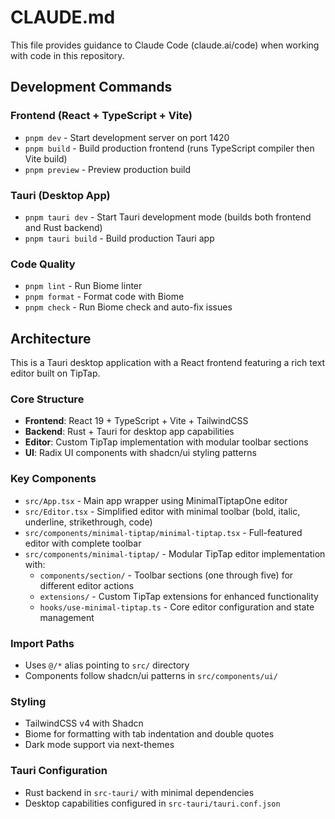 # CLAUDE.md

This file provides guidance to Claude Code (claude.ai/code) when working with code in this repository.

## Development Commands

### Frontend (React + TypeScript + Vite)

- `pnpm dev` - Start development server on port 1420
- `pnpm build` - Build production frontend (runs TypeScript compiler then Vite build)
- `pnpm preview` - Preview production build

### Tauri (Desktop App)

- `pnpm tauri dev` - Start Tauri development mode (builds both frontend and Rust backend)
- `pnpm tauri build` - Build production Tauri app

### Code Quality

- `pnpm lint` - Run Biome linter
- `pnpm format` - Format code with Biome
- `pnpm check` - Run Biome check and auto-fix issues

## Architecture

This is a Tauri desktop application with a React frontend featuring a rich text editor built on TipTap.

### Core Structure

- **Frontend**: React 19 + TypeScript + Vite + TailwindCSS
- **Backend**: Rust + Tauri for desktop app capabilities
- **Editor**: Custom TipTap implementation with modular toolbar sections
- **UI**: Radix UI components with shadcn/ui styling patterns

### Key Components

- `src/App.tsx` - Main app wrapper using MinimalTiptapOne editor
- `src/Editor.tsx` - Simplified editor with minimal toolbar (bold, italic, underline, strikethrough, code)
- `src/components/minimal-tiptap/minimal-tiptap.tsx` - Full-featured editor with complete toolbar
- `src/components/minimal-tiptap/` - Modular TipTap editor implementation with:
  - `components/section/` - Toolbar sections (one through five) for different editor actions
  - `extensions/` - Custom TipTap extensions for enhanced functionality
  - `hooks/use-minimal-tiptap.ts` - Core editor configuration and state management

### Import Paths

- Uses `@/*` alias pointing to `src/` directory
- Components follow shadcn/ui patterns in `src/components/ui/`

### Styling

- TailwindCSS v4 with Shadcn
- Biome for formatting with tab indentation and double quotes
- Dark mode support via next-themes

### Tauri Configuration

- Rust backend in `src-tauri/` with minimal dependencies
- Desktop capabilities configured in `src-tauri/tauri.conf.json`
